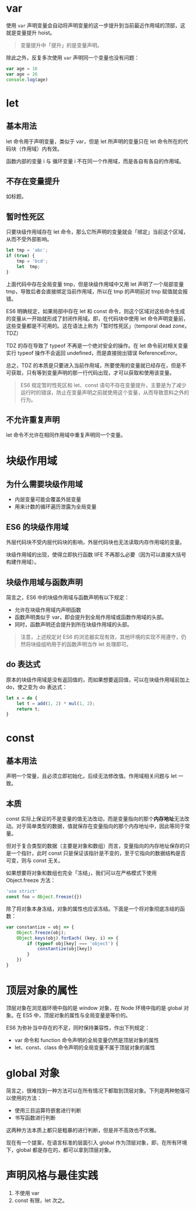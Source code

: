 # var

使用 `var` 声明变量会自动将声明变量的这一步提升到当前最近作用域的顶部，这就是变量提升 hoist。

> 变量提升中「提升」的是变量声明。

除此之外，反复多次使用 `var` 声明同一个变量也没有问题：

```js
var age = 16
var age = 26
console.log(age)
```

# let

## 基本用法

let 命令用于声明变量，类似于 var，但是 let 所声明的变量只在 let 命令所在的代码块（作用域）内有效。

函数内部的变量 i 与 循环变量 i 不在同一个作用域，而是各自有各自的作用域。

## 不存在变量提升

如标题。

## 暂时性死区

只要块级作用域存在 let 命令，那么它所声明的变量就会「绑定」当前这个区域，从而不受外部影响。

```js
let tmp = 'abc';
if (true) {
    tmp = 'bcd';
    let  tmp;
}
```

上面代码中存在全局变量 tmp，但是块级作用域中又用 let 声明了一个局部变量 tmp，导致后者会直接绑定当前作用域，所以在 tmp 的声明前对 tmp 赋值就会报错。

ES6 明确规定，如果局部中存在 let 和 const 命令，则这个区域对这些命令生成的变量从一开始就形成了封闭作用域。即，在代码块中使用 let 命令声明变量前，这些变量都是不可用的。这在语法上称为「暂时性死区」（temporal dead zone，TDZ）

TDZ 的存在导致了 typeof 不再是一个绝对安全的操作。在 let 命令前对相关变量实行 typeof 操作不会返回 undefined，而是直接抛出错误 ReferenceError。

总之，TDZ 的本质是只要进入当前作用域，所要使用的变量就已经存在，但是不可获取，只有等到变量声明的那一行代码出现，才可以获取和使用该变量。

> ES6 规定暂时性死区和 let、const 语句不存在变量提升，主要是为了减少运行时的错误，防止在变量声明之前就使用这个变量，从而导致意料之外的行为。

## 不允许重复声明

let 命令不允许在相同作用域中重复声明同一个变量。

# 块级作用域

## 为什么需要块级作用域

+ 内层变量可能会覆盖外层变量
+ 用来计数的循环遍历泄露为全局变量

## ES6 的块级作用域

外层代码块不受内层代码块的影响，外层代码块也无法读取内存作用域的变量。

块级作用域的出现，使得立即执行函数 IIFE 不再那么必要（因为可以直接大括号构建作用域）。

## 块级作用域与函数声明

简言之，ES6 中的块级作用域与函数声明有以下规定：

+ 允许在块级作用域内声明函数
+ 函数声明类似于 var，即会提升到全局作用域或函数作用域的头部。
+ 同时，函数声明还会提升到所在块级作用域的头部。

> 注意，上述规定对 ES6 的浏览器实现有效，其他环境的实现不用遵守，仍然将块级组哟用于的函数声明当作 let 处理即可。

## do 表达式

原本的块级作用域是没有返回值的，而如果想要返回值，可以在块级作用域前加上 do，使之变为 do 表达式：

```js
let x = do {
    let t = add(1, 2) * mul(1, 2);
    return t;
}
```

# const

## 基本用法

声明一个常量，且必须立即初始化，后续无法修改值。作用域相关问题与 let 一致。

## 本质

const 实际上保证的不是变量的值无法改动，而是变量指向的那个**内存地址**无法改动。对于简单类型的数据，值就保存在变量指向的那个内存地址中，因此等同于常量。

但对于复合类型的数据（主要是对象和数组）而言，变量指向的内存地址保存的只是一个指针，此时 const 只是保证该指针是不变的，至于它指向的数据结构是否可变，则与 const 无关。

如果想要将对象和数组也完全「冻结」，我们可以在严格模式下使用 Object.freeze 方法：

```js
'use strict'
const foo = Object.freeze({})
```

除了将对象本身冻结，对象的属性也应该冻结。下面是一个将对象彻底冻结的函数：

```js
var constantize = obj => {
    Object.freeze(obj);
    Object.keys(obj).forEach( (key, i) => {
        if (typeof obj[key] === 'object') {
            constantize(obj[key])
        }
    })
}
```

# 顶层对象的属性

顶层对象在浏览器环境中指的是 window 对象，在 Node 环境中指的是 global 对象。在 ES5 中，顶层对象的属性与全局变量是等价的。

ES6 为弥补当中存在的不足，同时保持兼容性，作出下列规定：

+ var 命令和 function 命令声明的全局变量仍然是顶层对象的属性
+ let、const、class 命令声明的全局变量不属于顶层对象的属性

# global 对象

简言之，很难找到一种方法可以在所有情况下都取到顶层对象。下列是两种勉强可以使用的方法：

+ 使用三目运算符嵌套进行判断
+ 书写函数进行判断

这两种方法本质上都只是粗暴的进行判断，但是并不高效也不优雅。

现在有一个提案，在语言标准的层面引入 global 作为顶层对象，即，在所有环境下，global 都是存在的，都可以拿到顶层对象。

# 声明风格与最佳实践

1. 不使用 var
2. const 有限，let 次之。